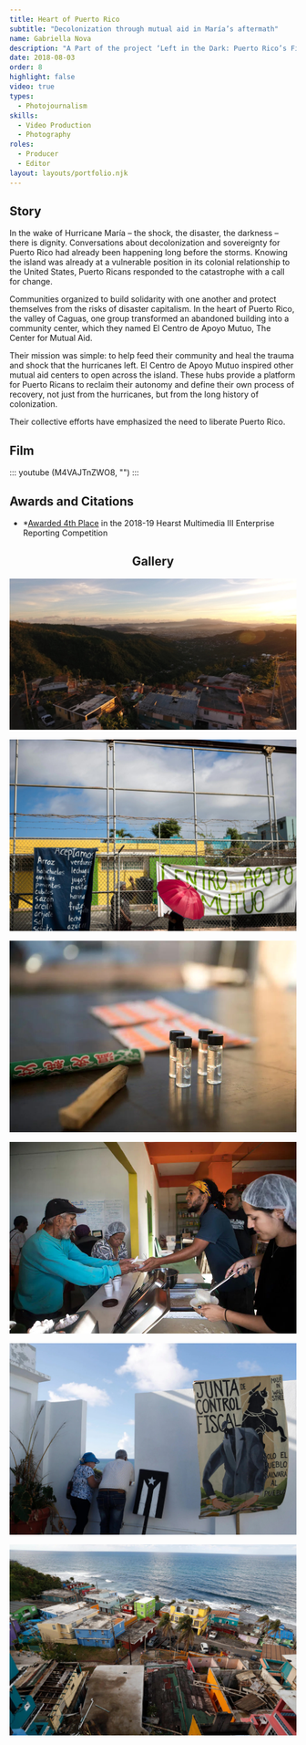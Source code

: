 ```yaml
---
title: Heart of Puerto Rico
subtitle: "Decolonization through mutual aid in María’s aftermath"
name: Gabriella Nova
description: "A Part of the project ‘Left in the Dark: Puerto Rico’s Fight for a Just Recovery’"
date: 2018-08-03
order: 8
highlight: false
video: true
types:
  - Photojournalism
skills:
  - Video Production
  - Photography
roles:
  - Producer
  - Editor
layout: layouts/portfolio.njk
---
```


<div class="grid-center sm:grid-center md:grid-center">

## Story

In the wake of Hurricane María – the shock, the disaster, the darkness – there is dignity. Conversations about decolonization and sovereignty for Puerto Rico had already been happening long before the storms. Knowing the island was already at a vulnerable position in its colonial relationship to the United States, Puerto Ricans responded to the catastrophe with a call for change.

Communities organized to build solidarity with one another and protect themselves from the risks of disaster capitalism. In the heart of Puerto Rico, the valley of Caguas, one group transformed an abandoned building into a community center, which they named El Centro de Apoyo Mutuo, The Center for Mutual Aid.

Their mission was simple: to help feed their community and heal the trauma and shock that the hurricanes left. El Centro de Apoyo Mutuo inspired other mutual aid centers to open across the island. These hubs provide a platform for Puerto Ricans to reclaim their autonomy and define their own process of recovery, not just from the hurricanes, but from the long history of colonization. 

Their collective efforts have emphasized the need to liberate Puerto Rico. 

</div>

<copy-wrap class="grid-center xs:grid-center md:col-start-1 md:col-end-4">

## Film

::: youtube (M4VAJTnZWO8, "") :::

</copy-wrap>

<copy-wrap class="text-black dm:text-white grid-center xs:grid-center md:col-start-4 md:col-end-6 md:row-start-3">

## Awards and Citations

- *[Awarded 4th Place](http://www.hearstawards.org/competitions/multimedia/2018-19/) in the 2018-19 Hearst Multimedia III Enterprise Reporting Competition

</copy-wrap>

<copy-wrap align="center" class="grid-center xs:grid-center md:col-start-3 md:col-end-4">

## Gallery

</copy-wrap>

![Overlooking the valley of Caguas, a municipality known as, "the heart of Puerto Rico," at sunrise. Drone photography by Gabriella Parsons, December 2017.](./assets/img/heart-of-puerto-rico/gallery/caguas-drone.jpg "gallery md:col-span-3")

![The Center for Mutual Aid in Caguas, Puerto Rico, in December 2017, three months after Hurricane Maria hit the island.](./assets/img/heart-of-puerto-rico/gallery/_G4I3570.jpg "gallery md:col-span-3")

![ Ear acupuncture is offered at the Center for Mutual Aid each week. Provided by certified acupuncturists who volunteer at the center, the service has helped community members relieve depression, anxiety and trauma that stemmed from Hurricane Maria and its aftermath.](./assets/img/heart-of-puerto-rico/gallery/2017126_CaguasCAM_018.jpg "gallery md:row-start-6 md:col-span-2 md:col-start-4")

![Modeled after revolutionary movements like those of The Young Lords and The Black Panthers’ free food program, The Center for Mutual Aid serves breakfast and lunch to the community of Caguas on weekdays. This service does not cost money, and can instead be exchanged for people's volunteer time and resources.](./assets/img/heart-of-puerto-rico/gallery/2017127_Caguas_002.jpg "gallery md:row-start-5 md:col-span-2")

![A couple looks out on the coastline in La Perla, where a mutual aid center provides dinner for the community. Some volunteers are with the grassroots organization, Jornada: Se acabaron las Promesas. The sign to the right translates: "Fiscal Control Board: made in Wall Street. Only the people save the people."](./assets/img/heart-of-puerto-rico/gallery/cam-laperla-rooftop.jpg "gallery md:col-span-2")

![The view from el Centro de Apoyo Mutuo in La Perla, a barrio of San Juan, Puerto Rico.](./assets/img/heart-of-puerto-rico/gallery/overlooking-laperla.jpg "gallery md:col-span-3")